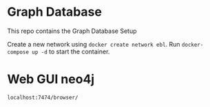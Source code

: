 # Graph Database
This repo contains the Graph Database Setup

Create a new network using `docker create network ebl`.
Run `docker-compose up -d` to start the container.


# Web GUI neo4j
`localhost:7474/browser/`